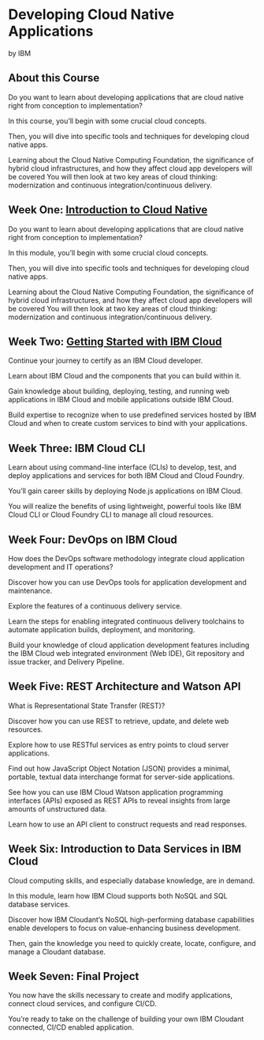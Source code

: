 # Developing Cloud Native Applications
by IBM

## About this Course
Do you want to learn about developing applications that are cloud native right from conception to implementation? 

In this course, you’ll begin with some crucial cloud concepts. 

Then, you will dive into specific tools and techniques for developing cloud native apps. 

Learning about the Cloud Native Computing Foundation, the significance of hybrid cloud infrastructures, and how they affect cloud app developers will be covered You will then look at two key areas of cloud thinking: modernization and continuous integration/continuous delivery.

## Week One: [Introduction to Cloud Native](./Week_One)
Do you want to learn about developing applications that are cloud native right from conception to implementation? 

In this module, you’ll begin with some crucial cloud concepts. 

Then, you will dive into specific tools and techniques for developing cloud native apps. 

Learning about the Cloud Native Computing Foundation, the significance of hybrid cloud infrastructures, and how they affect cloud app developers will be covered You will then look at two key areas of cloud thinking: modernization and continuous integration/continuous delivery.

## Week Two: [Getting Started with IBM Cloud](./Week_Two)
Continue your journey to certify as an IBM Cloud developer. 

Learn about IBM Cloud and the components that you can build within it. 

Gain knowledge about building, deploying, testing, and running web applications in IBM Cloud and mobile applications outside IBM Cloud. 

Build expertise to recognize when to use predefined services hosted by IBM Cloud and when to create custom services to bind with your applications.

## Week Three: IBM Cloud CLI
Learn about using command-line interface (CLIs) to develop, test, and deploy applications and services for both IBM Cloud and Cloud Foundry. 

You’ll gain career skills by deploying Node.js applications on IBM Cloud. 

You will realize the benefits of using lightweight, powerful tools like IBM Cloud CLI or Cloud Foundry CLI to manage all cloud resources.

## Week Four: DevOps on IBM Cloud
How does the DevOps software methodology integrate cloud application development and IT operations? 

Discover how you can use DevOps tools for application development and maintenance. 

Explore the features of a continuous delivery service. 

Learn the steps for enabling integrated continuous delivery toolchains to automate application builds, deployment, and monitoring. 

Build your knowledge of cloud application development features including the IBM Cloud web integrated environment (Web IDE), Git repository and issue tracker, and Delivery Pipeline.

## Week Five: REST Architecture and Watson API
What is Representational State Transfer (REST)? 

Discover how you can use REST to retrieve, update, and delete web resources. 

Explore how to use RESTful services as entry points to cloud server applications. 

Find out how JavaScript Object Notation (JSON) provides a minimal, portable, textual data interchange format for server-side applications. 

See how you can use IBM Cloud Watson application programming interfaces (APIs) exposed as REST APIs to reveal insights from large amounts of unstructured data. 

Learn how to use an API client to construct requests and read responses.

## Week Six: Introduction to Data Services in IBM Cloud
Cloud computing skills, and especially database knowledge, are in demand. 

In this module, learn how IBM Cloud supports both NoSQL and SQL database services. 

Discover how IBM Cloudant’s NoSQL high-performing database capabilities enable developers to focus on value-enhancing business development. 

Then, gain the knowledge you need to quickly create, locate, configure, and manage a Cloudant database.

## Week Seven: Final Project
You now have the skills necessary to create and modify applications, connect cloud services, and configure CI/CD. 

You’re ready to take on the challenge of building your own IBM Cloudant connected, CI/CD enabled application.
